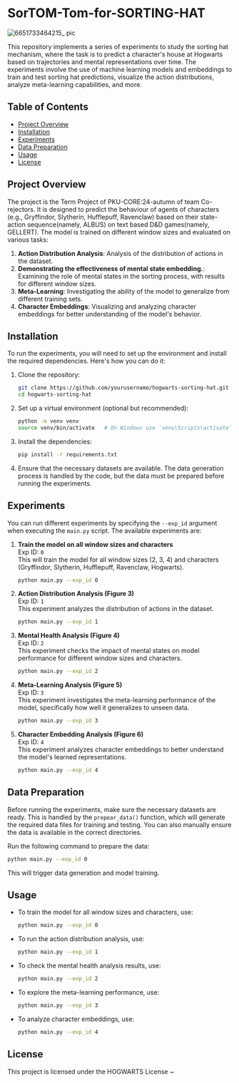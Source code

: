 # SorTOM-Tom-for-SORTING-HAT
![6651733464215_ pic](https://github.com/user-attachments/assets/f81a75d9-9b7b-49ec-882d-6aa9cc8ec49d)


This repository implements a series of experiments to study the sorting hat mechanism, where the task is to predict a character's house at Hogwarts based on trajectories and mental representations over time. The experiments involve the use of machine learning models and embeddings to train and test sorting hat predictions, visualize the action distributions, analyze meta-learning capabilities, and more.

## Table of Contents

- [Project Overview](#project-overview)
- [Installation](#installation)
- [Experiments](#experiments)
- [Data Preparation](#data-preparation)
- [Usage](#usage)
- [License](#license)

## Project Overview

The project is the Term Project of PKU-CORE:24-autumn of team Co-rejectors. It is designed to predict the behaviour of agents of characters (e.g., Gryffindor, Slytherin, Hufflepuff, Ravenclaw) based on their state-action sequence(namely, ALBUS) on text based D&D games(namely, GELLERT). The model is trained on different window sizes and evaluated on various tasks:

1. **Action Distribution Analysis**: Analysis of the distribution of actions in the dataset.
2. **Demonstrating the effectiveness of mental state embedding.**: Examining the role of mental states in the sorting process, with results for different window sizes.
3. **Meta-Learning**: Investigating the ability of the model to generalize from different training sets.
4. **Character Embeddings**: Visualizing and analyzing character embeddings for better understanding of the model's behavior.

## Installation

To run the experiments, you will need to set up the environment and install the required dependencies. Here's how you can do it:

1. Clone the repository:
    ```bash
    git clone https://github.com/yourusername/hogwarts-sorting-hat.git
    cd hogwarts-sorting-hat
    ```

2. Set up a virtual environment (optional but recommended):
    ```bash
    python -m venv venv
    source venv/bin/activate   # On Windows use `venv\Scripts\activate`
    ```

3. Install the dependencies:
    ```bash
    pip install -r requirements.txt
    ```

4. Ensure that the necessary datasets are available. The data generation process is handled by the code, but the data must be prepared before running the experiments.

## Experiments

You can run different experiments by specifying the `--exp_id` argument when executing the `main.py` script. The available experiments are:

1. **Train the model on all window sizes and characters**  
    Exp ID: `0`  
    This will train the model for all window sizes (2, 3, 4) and characters (Gryffindor, Slytherin, Hufflepuff, Ravenclaw, Hogwarts).

    ```bash
    python main.py --exp_id 0
    ```

2. **Action Distribution Analysis (Figure 3)**  
    Exp ID: `1`  
    This experiment analyzes the distribution of actions in the dataset.

    ```bash
    python main.py --exp_id 1
    ```

3. **Mental Health Analysis (Figure 4)**  
    Exp ID: `2`  
    This experiment checks the impact of mental states on model performance for different window sizes and characters.

    ```bash
    python main.py --exp_id 2
    ```

4. **Meta-Learning Analysis (Figure 5)**  
    Exp ID: `3`  
    This experiment investigates the meta-learning performance of the model, specifically how well it generalizes to unseen data.

    ```bash
    python main.py --exp_id 3
    ```

5. **Character Embedding Analysis (Figure 6)**  
    Exp ID: `4`  
    This experiment analyzes character embeddings to better understand the model's learned representations.

    ```bash
    python main.py --exp_id 4
    ```

## Data Preparation

Before running the experiments, make sure the necessary datasets are ready. This is handled by the `prepear_data()` function, which will generate the required data files for training and testing. You can also manually ensure the data is available in the correct directories.

Run the following command to prepare the data:

```bash
python main.py --exp_id 0
```

This will trigger data generation and model training.

## Usage

- To train the model for all window sizes and characters, use:

    ```bash
    python main.py --exp_id 0
    ```

- To run the action distribution analysis, use:

    ```bash
    python main.py --exp_id 1
    ```

- To check the mental health analysis results, use:

    ```bash
    python main.py --exp_id 2
    ```

- To explore the meta-learning performance, use:

    ```bash
    python main.py --exp_id 3
    ```

- To analyze character embeddings, use:

    ```bash
    python main.py --exp_id 4
    ```

## License

This project is licensed under the HOGWARTS License ~
